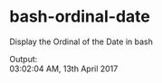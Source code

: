 # bash-ordinal-date
Display the Ordinal of the Date in bash

Output:<br/>
03:02:04 AM, 13th April 2017
